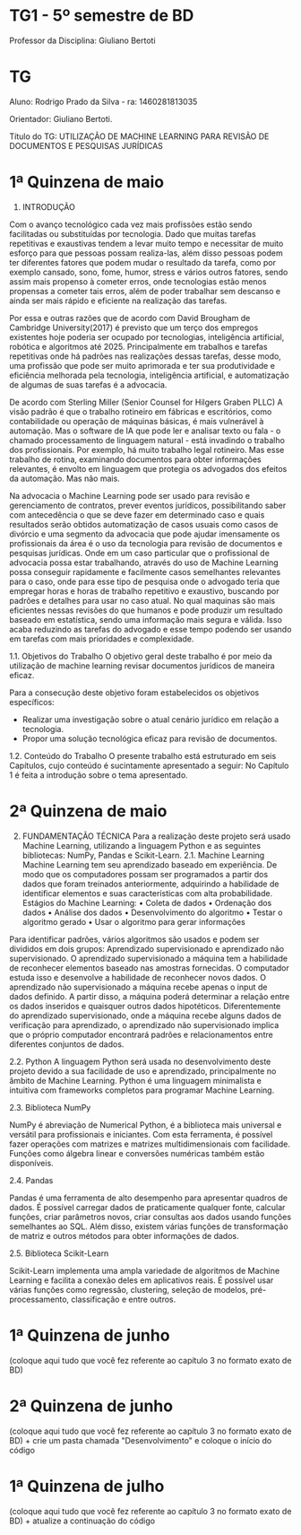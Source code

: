# TG1 - 5º semestre de BD

 

Professor da Disciplina: Giuliano Bertoti 

 

# TG

 

Aluno: Rodrigo Prado da Silva - ra: 1460281813035

Orientador: Giuliano Bertoti.

 

Título do TG: UTILIZAÇÃO DE MACHINE LEARNING PARA REVISÃO DE DOCUMENTOS E PESQUISAS JURÍDICAS 



# 1ª Quinzena de maio

 

1.	INTRODUÇÃO

Com o avanço tecnológico cada vez mais profissões estão sendo facilitadas ou substituídas por tecnologia. Dado que muitas tarefas repetitivas e exaustivas tendem a levar muito tempo e necessitar de muito esforço para que pessoas possam realiza-las, além disso pessoas podem ter diferentes fatores que podem mudar o resultado da tarefa, como por exemplo cansado, sono, fome, humor, stress e vários outros fatores, sendo assim mais propenso à cometer erros, onde tecnologias estão menos propensas a cometer tais erros, além de poder trabalhar sem descanso e ainda ser mais rápido e eficiente na realização das tarefas. 

Por essa e outras razões que de acordo com David Brougham de Cambridge University(2017) é previsto que um terço dos empregos existentes hoje poderia ser ocupado por tecnologias, inteligência artificial, robótica e algoritmos até 2025. Principalmente em trabalhos e tarefas repetitivas onde há padrões nas realizações dessas tarefas, desse modo, uma profissão que pode ser muito aprimorada e ter sua produtividade e eficiência melhorada pela tecnologia, inteligência artificial, e automatização de algumas de suas tarefas é a advocacia. 

De acordo com Sterling Miller (Senior Counsel for Hilgers Graben PLLC) A visão padrão é que o trabalho rotineiro em fábricas e escritórios, como contabilidade ou operação de máquinas básicas, é mais vulnerável à automação. Mas o software de IA que pode ler e analisar texto ou fala - o chamado processamento de linguagem natural - está invadindo o trabalho dos profissionais. Por exemplo, há muito trabalho legal rotineiro. Mas esse trabalho de rotina, examinando documentos para obter informações relevantes, é envolto em linguagem que protegia os advogados dos efeitos da automação. Mas não mais. 

Na advocacia o Machine Learning pode ser usado para revisão e gerenciamento de contratos, prever eventos jurídicos, possibilitando saber com antecedência o que se deve fazer em determinado caso e quais resultados serão obtidos automatização de casos usuais como casos de divórcio e uma segmento da advocacia que pode ajudar imensamente os profissionais da área é o uso da tecnologia para revisão de documentos e pesquisas jurídicas. Onde em um caso particular que o profissional de advocacia possa estar trabalhando, através do uso de Machine Learning possa conseguir rapidamente e facilmente casos semelhantes relevantes para o caso, onde para esse tipo de pesquisa onde o advogado teria que empregar horas e horas de trabalho repetitivo e exaustivo, buscando por padrões e detalhes para usar no caso atual. No qual maquinas são mais eficientes nessas revisões do que humanos e pode produzir um resultado baseado em estatística, sendo uma informação mais segura e válida. Isso acaba reduzindo as tarefas do advogado e esse tempo podendo ser usando em tarefas com mais prioridades e complexidade.  

1.1. Objetivos do Trabalho 
O objetivo geral deste trabalho é por meio da utilização de machine learning revisar documentos jurídicos de maneira eficaz. 
 
Para a consecução deste objetivo foram estabelecidos os objetivos específicos:
-	Realizar uma investigação sobre o atual cenário jurídico em relação a tecnologia.
-	Propor uma solução tecnológica eficaz para revisão de documentos. 

1.2. Conteúdo do Trabalho
O presente trabalho está estruturado em seis Capítulos, cujo conteúdo é sucintamente apresentado a seguir:
No Capítulo 1 é feita a introdução sobre o tema apresentado. 


 

# 2ª Quinzena de maio

 
2. FUNDAMENTAÇÃO TÉCNICA
Para a realização deste projeto será usado Machine Learning, utilizando a linguagem Python e as seguintes bibliotecas: NumPy, Pandas e Scikit-Learn.
2.1. Machine Learning
     Machine Learning tem seu aprendizado baseado em experiência. De modo que os computadores possam ser programados a partir dos dados que foram treinados anteriormente, adquirindo a habilidade de identificar elementos e suas características com alta probabilidade.
Estágios do Machine Learning:
•	Coleta de dados
•	Ordenação dos dados
•	Análise dos dados
•	Desenvolvimento do algoritmo 
•	Testar o algoritmo gerado 
•	Usar o algoritmo para gerar informações

Para identificar padrões, vários algoritmos são usados e podem ser divididos em dois grupos: Aprendizado supervisionado e aprendizado não supervisionado. 
	O aprendizado supervisionado a máquina tem a habilidade de reconhecer elementos baseado nas amostras fornecidas. O computador estuda isso e desenvolve a habilidade de reconhecer novos dados.
	O aprendizado não supervisionado a máquina recebe apenas o input de dados definido. A partir disso, a máquina poderá determinar a relação entre os dados inseridos e quaisquer outros dados hipotéticos. Diferentemente do aprendizado supervisionado, onde a máquina recebe alguns dados de verificação para aprendizado, o aprendizado não supervisionado implica que o próprio computador encontrará padrões e relacionamentos entre diferentes conjuntos de dados.
   
2.2. Python
A linguagem Python será usada no desenvolvimento deste projeto devido a sua facilidade de uso e aprendizado, principalmente no âmbito de Machine Learning. Python é uma linguagem minimalista e intuitiva com frameworks completos para programar Machine Learning. 
	


2.3. Biblioteca NumPy

NumPy é abreviação de Numerical Python, é a biblioteca mais universal e versátil para profissionais e iniciantes. Com esta ferramenta, é possível fazer operações com matrizes e matrizes multidimensionais com facilidade. Funções como álgebra linear e conversões numéricas também estão disponíveis.


2.4. Pandas

Pandas é uma ferramenta de alto desempenho para apresentar quadros de dados. É possível carregar dados de praticamente qualquer fonte, calcular funções, criar parâmetros novos, criar consultas aos dados usando funções semelhantes ao SQL. Além disso, existem várias funções de transformação de matriz e outros métodos para obter informações de dados.

2.5. Biblioteca Scikit-Learn

Scikit-Learn implementa uma ampla variedade de algoritmos de Machine Learning e facilita a conexão deles em aplicativos reais. É possível usar várias funções como regressão, clustering, seleção de modelos, pré-processamento, classificação e entre outros. 


 

# 1ª Quinzena de junho
 
(coloque aqui tudo que você fez referente ao capítulo 3 no formato exato de BD)

 

# 2ª Quinzena de junho

 

(coloque aqui tudo que você fez referente ao capítulo 3 no formato exato de BD) + crie um pasta chamada "Desenvolvimento" e coloque o início do código

 

# 1ª Quinzena de julho

 

(coloque aqui tudo que você fez referente ao capítulo 3 no formato exato de BD) + atualize a continuação do código

